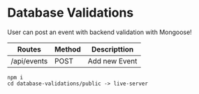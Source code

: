 # Database Validations

User can post an event with backend validation with Mongoose!

| Routes        | Method   | Descripttion  |
| ------------- |----------| ------------- |
| /api/events   | POST     | Add new Event |

```
npm i
cd database-validations/public -> live-server
```

